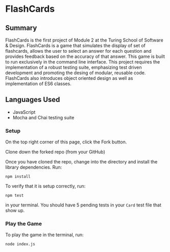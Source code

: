 # FlashCards

## Summary
FlashCards is the first project of Module 2 at the Turing School of Software & Design. FlashCards is a game that simulates the display of set of flashcards, allows the user to select an answer for each question and provides feedback based on the accuracy of that answer. This game is built to run exclusively in the command line interface. This project requires the implementation of a robust testing suite, emphasizing test driven development and promoting the desing of modular, reusable code. FlashCards also introduces object oriented design as well as implementation of ES6 classes.

## Languages Used

- JavaScript
- Mocha and Chai testing suite

### Setup
On the top right corner of this page, click the Fork button.

Clone down the forked repo (from your GitHub)

Once you have cloned the repo, change into the directory and install the library dependencies. Run:

```
npm install
```

To verify that it is setup correctly, run:

```
npm test
```

in your terminal. You should have 5 pending tests in your `Card` test file that show up.

### Play the Game

To play the game in the terminal, run:

```
node index.js
```

